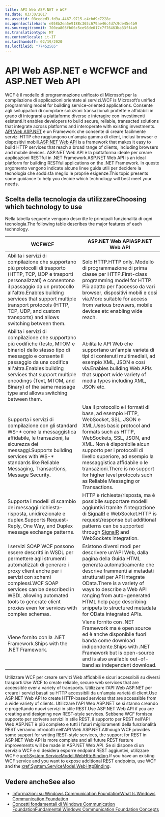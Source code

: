 ```yaml
---
title: API Web ASP.NET e WCF
ms.date: 03/30/2017
ms.assetid: 08ceded3-fd9a-4467-9715-c4cbd9c7228e
ms.openlocfilehash: e058b2ea5e9188c365c679ae46c4d7c9de45e4b9
ms.sourcegitcommit: 700ea803fb06c5ce98de017c7f76463ba33ff4a9
ms.translationtype: MT
ms.contentlocale: it-IT
ms.lasthandoff: 02/19/2020
ms.locfileid: "77452565"
---
```

# <a name="wcf-and-aspnet-web-api"></a><span data-ttu-id="6a165-102">API Web ASP.NET e WCF</span><span class="sxs-lookup"><span data-stu-id="6a165-102">WCF and ASP.NET Web API</span></span>
<span data-ttu-id="6a165-103">WCF è il modello di programmazione unificato di Microsoft per la compilazione di applicazioni orientate ai servizi.</span><span class="sxs-lookup"><span data-stu-id="6a165-103">WCF is Microsoft’s unified programming model for building service-oriented applications.</span></span> <span data-ttu-id="6a165-104">Consente agli sviluppatori di compilare soluzioni transazionali protette e affidabili in grado di integrarsi a piattaforme diverse e interagire con investimenti esistenti.</span><span class="sxs-lookup"><span data-stu-id="6a165-104">It enables developers to build secure, reliable, transacted solutions that integrate across platforms and interoperate with existing investments.</span></span> <span data-ttu-id="6a165-105">[API Web ASP.NET](https://www.asp.net/web-api) è un Framework che consente di creare facilmente servizi HTTP che raggiungono un'ampia gamma di client, inclusi browser e dispositivi mobili.</span><span class="sxs-lookup"><span data-stu-id="6a165-105">[ASP.NET Web API](https://www.asp.net/web-api) is a framework that makes it easy to build HTTP services that reach a broad range of clients, including browsers and mobile devices.</span></span> <span data-ttu-id="6a165-106">ASP.NET Web API è la piattaforma ideale per creare applicazioni RESTful in .NET Framework.</span><span class="sxs-lookup"><span data-stu-id="6a165-106">ASP.NET Web API is an ideal platform for building RESTful applications on the .NET Framework.</span></span> <span data-ttu-id="6a165-107">In questo argomento vengono indicate alcune linee guida utili per decidere la tecnologia che soddisfa meglio le proprie esigenze.</span><span class="sxs-lookup"><span data-stu-id="6a165-107">This topic presents some guidance to help you decide which technology will best meet your needs.</span></span>  
  
## <a name="choosing-which-technology-to-use"></a><span data-ttu-id="6a165-108">Scelta della tecnologia da utilizzare</span><span class="sxs-lookup"><span data-stu-id="6a165-108">Choosing which technology to use</span></span>  
 <span data-ttu-id="6a165-109">Nella tabella seguente vengono descritte le principali funzionalità di ogni tecnologia.</span><span class="sxs-lookup"><span data-stu-id="6a165-109">The following table describes the major features of each technology.</span></span>  
  
|<span data-ttu-id="6a165-110">WCF</span><span class="sxs-lookup"><span data-stu-id="6a165-110">WCF</span></span>|<span data-ttu-id="6a165-111">ASP.NET Web API</span><span class="sxs-lookup"><span data-stu-id="6a165-111">ASP.NET Web API</span></span>|  
|---------|---------------------|  
|<span data-ttu-id="6a165-112">Abilita i servizi di compilazione che supportano più protocolli di trasporto (HTTP, TCP, UDP e trasporti personalizzati) e consentono il passaggio da un protocollo all'altro.</span><span class="sxs-lookup"><span data-stu-id="6a165-112">Enables building services that support multiple transport protocols (HTTP, TCP, UDP, and custom transports) and allows switching between them.</span></span>|<span data-ttu-id="6a165-113">Solo HTTP.</span><span class="sxs-lookup"><span data-stu-id="6a165-113">HTTP only.</span></span> <span data-ttu-id="6a165-114">Modello di programmazione di prima classe per HTTP.</span><span class="sxs-lookup"><span data-stu-id="6a165-114">First-class programming model for HTTP.</span></span> <span data-ttu-id="6a165-115">Più adatto per l'accesso da vari browser, dispositivi mobili e così via.</span><span class="sxs-lookup"><span data-stu-id="6a165-115">More suitable for access from various browsers, mobile devices etc enabling wide reach.</span></span>|  
|<span data-ttu-id="6a165-116">Abilita i servizi di compilazione che supportano più codifiche (testo, MTOM e binario) dello stesso tipo di messaggio e consente il passaggio da una codifica all'altra.</span><span class="sxs-lookup"><span data-stu-id="6a165-116">Enables building services that support multiple encodings (Text, MTOM, and Binary) of the same message type and allows switching between them.</span></span>|<span data-ttu-id="6a165-117">Abilita le API Web che supportano un'ampia varietà di tipi di contenuti multimediali, ad esempio XML, JSON e così via.</span><span class="sxs-lookup"><span data-stu-id="6a165-117">Enables building Web APIs that support wide variety of media types including XML, JSON etc.</span></span>|  
|<span data-ttu-id="6a165-118">Supporta i servizi di compilazione con gli standard WS-\* come la messaggistica affidabile, le transazioni, la sicurezza dei messaggi.</span><span class="sxs-lookup"><span data-stu-id="6a165-118">Supports building services with WS-\* standards like Reliable Messaging, Transactions, Message Security.</span></span>|<span data-ttu-id="6a165-119">Usa il protocollo e i formati di base, ad esempio HTTP, WebSocket, SSL, JSON e XML.</span><span class="sxs-lookup"><span data-stu-id="6a165-119">Uses basic protocol and formats such as HTTP, WebSockets, SSL, JSON, and XML.</span></span> <span data-ttu-id="6a165-120">Non è disponibile alcun supporto per i protocolli di livello superiore, ad esempio la messaggistica affidabile o le transazioni.</span><span class="sxs-lookup"><span data-stu-id="6a165-120">There is no support for higher level protocols such as Reliable Messaging or Transactions.</span></span>|  
|<span data-ttu-id="6a165-121">Supporta i modelli di scambio dei messaggi richiesta-risposta, unidirezionale e duplex.</span><span class="sxs-lookup"><span data-stu-id="6a165-121">Supports Request-Reply, One Way, and Duplex message exchange patterns.</span></span>|<span data-ttu-id="6a165-122">HTTP è richiesta/risposta, ma è possibile supportare modelli aggiuntivi tramite l'integrazione di [SignalR](https://github.com/SignalR/SignalR) e WebSocket.</span><span class="sxs-lookup"><span data-stu-id="6a165-122">HTTP is request/response but additional patterns can be supported through [SignalR](https://github.com/SignalR/SignalR) and WebSockets integration.</span></span>|  
|<span data-ttu-id="6a165-123">I servizi SOAP WCF possono essere descritti in WSDL per permettere agli strumenti automatizzati di generare i proxy client anche per i servizi con schemi complessi.</span><span class="sxs-lookup"><span data-stu-id="6a165-123">WCF SOAP services can be described in WSDL allowing automated tools to generate client proxies even for services with complex schemas.</span></span>|<span data-ttu-id="6a165-124">Esistono diversi modi per descrivere un'API Web, dalla pagina della Guida HTML generata automaticamente che descrive frammenti ai metadati strutturati per API integrate OData.</span><span class="sxs-lookup"><span data-stu-id="6a165-124">There is a variety of ways to describe a Web API ranging from auto-generated HTML help page describing snippets to structured metadata for OData integrated APIs.</span></span>|  
|<span data-ttu-id="6a165-125">Viene fornito con la .NET Framework.</span><span class="sxs-lookup"><span data-stu-id="6a165-125">Ships with the .NET Framework.</span></span>|<span data-ttu-id="6a165-126">Viene fornito con .NET Framework ma è open source ed è anche disponibile fuori banda come download indipendente.</span><span class="sxs-lookup"><span data-stu-id="6a165-126">Ships with .NET Framework but is open-source and is also available out-of-band as independent download.</span></span>|  
  
 <span data-ttu-id="6a165-127">Utilizzare WCF per creare servizi Web affidabili e sicuri accessibili su diversi trasporti.</span><span class="sxs-lookup"><span data-stu-id="6a165-127">Use WCF to create reliable, secure web services that are accessible over a variety of transports.</span></span> <span data-ttu-id="6a165-128">Utilizzare l'API Web ASP.NET per creare i servizi basati su HTTP accessibili da un'ampia varietà di client.</span><span class="sxs-lookup"><span data-stu-id="6a165-128">Use ASP.NET Web API to create HTTP-based services that are accessible from a wide variety of clients.</span></span> <span data-ttu-id="6a165-129">Utilizzare l'API Web ASP.NET se si stanno creando e progettando nuovi servizi in stile REST.</span><span class="sxs-lookup"><span data-stu-id="6a165-129">Use ASP.NET Web API if you are creating and designing new REST-style services.</span></span> <span data-ttu-id="6a165-130">Sebbene WCF fornisca supporto per scrivere servizi in stile REST, il supporto per REST nell'API Web ASP.NET è più completo e tutti i futuri miglioramenti della funzionalità REST verranno introdotti nell'API Web ASP.NET.</span><span class="sxs-lookup"><span data-stu-id="6a165-130">Although WCF provides some support for writing REST-style services, the support for REST in ASP.NET Web API is more complete and all future REST feature improvements will be made in ASP.NET Web API.</span></span> <span data-ttu-id="6a165-131">Se si dispone di un servizio WCF e si desidera esporre endpoint REST aggiuntivi, utilizzare WCF e <xref:System.ServiceModel.WebHttpBinding>.</span><span class="sxs-lookup"><span data-stu-id="6a165-131">If you have an existing WCF service and you want to expose additional REST endpoints, use WCF and the <xref:System.ServiceModel.WebHttpBinding>.</span></span>  
  
## <a name="see-also"></a><span data-ttu-id="6a165-132">Vedere anche</span><span class="sxs-lookup"><span data-stu-id="6a165-132">See also</span></span>

- [<span data-ttu-id="6a165-133">Informazioni su Windows Communication Foundation</span><span class="sxs-lookup"><span data-stu-id="6a165-133">What Is Windows Communication Foundation</span></span>](whats-wcf.md)
- [<span data-ttu-id="6a165-134">Concetti fondamentali di Windows Communication Foundation</span><span class="sxs-lookup"><span data-stu-id="6a165-134">Fundamental Windows Communication Foundation Concepts</span></span>](fundamental-concepts.md)
